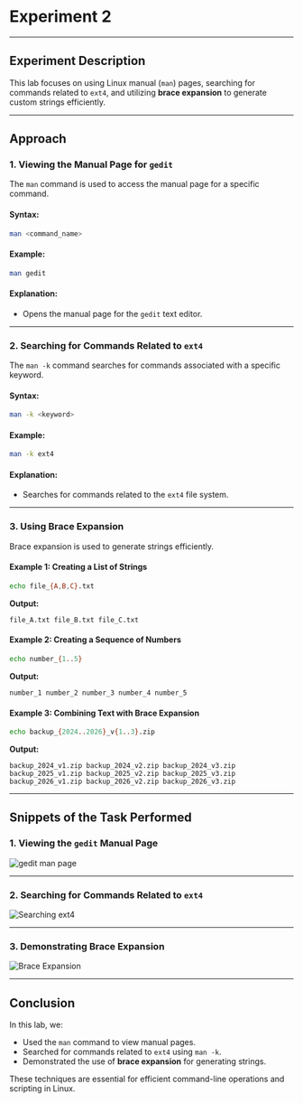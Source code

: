 # Experiment 2

---

## Experiment Description
This lab focuses on using Linux manual (`man`) pages, searching for commands related to `ext4`, and utilizing **brace expansion** to generate custom strings efficiently.

---

## Approach

### 1. Viewing the Manual Page for `gedit`
The `man` command is used to access the manual page for a specific command.

#### Syntax:
```bash
man <command_name>
```

#### Example:
```bash
man gedit
```

#### Explanation:
- Opens the manual page for the `gedit` text editor.

---

### 2. Searching for Commands Related to `ext4`
The `man -k` command searches for commands associated with a specific keyword.

#### Syntax:
```bash
man -k <keyword>
```

#### Example:
```bash
man -k ext4
```

#### Explanation:
- Searches for commands related to the `ext4` file system.

---

### 3. Using Brace Expansion
Brace expansion is used to generate strings efficiently.

#### Example 1: Creating a List of Strings
```bash
echo file_{A,B,C}.txt
```
**Output:**
```
file_A.txt file_B.txt file_C.txt
```

#### Example 2: Creating a Sequence of Numbers
```bash
echo number_{1..5}
```
**Output:**
```
number_1 number_2 number_3 number_4 number_5
```

#### Example 3: Combining Text with Brace Expansion
```bash
echo backup_{2024..2026}_v{1..3}.zip
```
**Output:**
```
backup_2024_v1.zip backup_2024_v2.zip backup_2024_v3.zip backup_2025_v1.zip backup_2025_v2.zip backup_2025_v3.zip backup_2026_v1.zip backup_2026_v2.zip backup_2026_v3.zip
```

---

## Snippets of the Task Performed

### 1. Viewing the `gedit` Manual Page
![gedit man page](screenshots/mangedit.png)

---

### 2. Searching for Commands Related to `ext4`
![Searching ext4](screenshots/search_ext4.png)

---

### 3. Demonstrating Brace Expansion
![Brace Expansion](screenshots/brace_expansion.png)

---

## Conclusion
In this lab, we:
- Used the `man` command to view manual pages.
- Searched for commands related to `ext4` using `man -k`.
- Demonstrated the use of **brace expansion** for generating strings.

These techniques are essential for efficient command-line operations and scripting in Linux.
